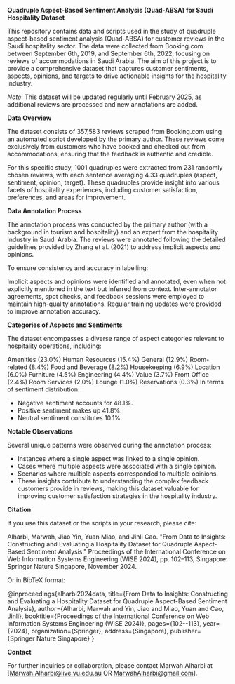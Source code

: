 **Quadruple Aspect-Based Sentiment Analysis (Quad-ABSA) for Saudi Hospitality Dataset**

This repository contains data and scripts used in the study of quadruple aspect-based sentiment analysis (Quad-ABSA) for customer reviews in the Saudi hospitality sector. The data were collected from Booking.com between September 6th, 2019, and September 6th, 2022, focusing on reviews of accommodations in Saudi Arabia. The aim of this project is to provide a comprehensive dataset that captures customer sentiments, aspects, opinions, and targets to drive actionable insights for the hospitality industry.

_Note_: This dataset will be updated regularly until February 2025, as additional reviews are processed and new annotations are added.

**Data Overview**

The dataset consists of 357,583 reviews scraped from Booking.com using an automated script developed by the primary author. These reviews come exclusively from customers who have booked and checked out from accommodations, ensuring that the feedback is authentic and credible.

For this specific study, 1001 quadruples were extracted from 231 randomly chosen reviews, with each sentence averaging 4.33 quadruples (aspect, sentiment, opinion, target). These quadruples provide insight into various facets of hospitality experiences, including customer satisfaction, preferences, and areas for improvement.

**Data Annotation Process**

The annotation process was conducted by the primary author (with a background in tourism and hospitality) and an expert from the hospitality industry in Saudi Arabia. The reviews were annotated following the detailed guidelines provided by Zhang et al. (2021) to address implicit aspects and opinions.

To ensure consistency and accuracy in labelling:

Implicit aspects and opinions were identified and annotated, even when not explicitly mentioned in the text but inferred from context.
Inter-annotator agreements, spot checks, and feedback sessions were employed to maintain high-quality annotations.
Regular training updates were provided to improve annotation accuracy.

**Categories of Aspects and Sentiments**

The dataset encompasses a diverse range of aspect categories relevant to hospitality operations, including:

Amenities (23.0%)
Human Resources (15.4%)
General (12.9%)
Room-related (8.4%)
Food and Beverage (8.2%)
Housekeeping (6.9%)
Location (6.0%)
Furniture (4.5%)
Engineering (4.4%)
Value (3.7%)
Front Office (2.4%)
Room Services (2.0%)
Lounge (1.0%)
Reservations (0.3%)
In terms of sentiment distribution:

- Negative sentiment accounts for 48.1%.
- Positive sentiment makes up 41.8%.
- Neutral sentiment constitutes 10.1%.

**Notable Observations** 

Several unique patterns were observed during the annotation process:
- Instances where a single aspect was linked to a single opinion.
- Cases where multiple aspects were associated with a single opinion.
- Scenarios where multiple aspects corresponded to multiple opinions.
- These insights contribute to understanding the complex feedback customers provide in reviews, making this dataset valuable for improving customer satisfaction strategies in the hospitality industry.

**Citation**

If you use this dataset or the scripts in your research, please cite:

Alharbi, Marwah, Jiao Yin, Yuan Miao, and Jinli Cao. "From Data to Insights: Constructing and Evaluating a Hospitality Dataset for Quadruple Aspect-Based Sentiment Analysis." Proceedings of the International Conference on Web Information Systems Engineering (WISE 2024), pp. 102–113, Singapore: Springer Nature Singapore, November 2024.

Or in BibTeX format:

@inproceedings{alharbi2024data,
  title={From Data to Insights: Constructing and Evaluating a Hospitality Dataset for Quadruple Aspect-Based Sentiment Analysis},
  author={Alharbi, Marwah and Yin, Jiao and Miao, Yuan and Cao, Jinli},
  booktitle={Proceedings of the International Conference on Web Information Systems Engineering (WISE 2024)},
  pages={102--113},
  year={2024},
  organization={Springer},
  address={Singapore},
  publisher={Springer Nature Singapore}
}


**Contact**

For further inquiries or collaboration, please contact Marwah Alharbi at [Marwah.Alharbi@live.vu.edu.au OR MarwahAlharbi@gmail.com].

